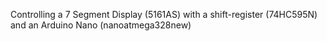 

Controlling a 7 Segment Display (5161AS) with a shift-register (74HC595N) and an Arduino Nano (nanoatmega328new)

